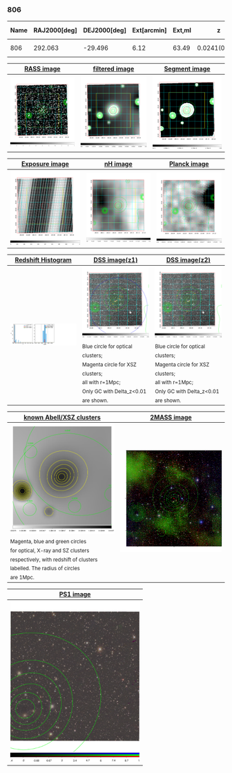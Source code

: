 <div STYLE="page-break-after: always;"></div>

### 806

|Name|RAJ2000[deg]|DEJ2000[deg] |Ext[arcmin]| Ext,ml | z | z_src| C|GC(XSZ,Delta_z<0.01)| GC(OPT,Delta_z<0.01)|GC| R_sig[arcmin] | R500[arcmin] | R500[Mpc]| CRsig[c/s] | CR500[c/s] |L500[1E44 erg/s]|F500[1E-12 erg/s/cm^2]| M500[1E14 Msun]|Tx[keV]|Cnt_sig|Beta|Rc[arcmin]|Comment|Alias|
|---|---|---|---|---|---|------|---|--------|---------|----------|---|---|---|---|---|---|---|---|---|---|---|---|---|---|
|806| 292.063| -29.496| 6.12| 63.49| 0.0241(0.005)| z1, z_opt| S| -| N| N| 12.212| 17.688| 0.516| 0.204(0.062)| 0.221(0.066)| 0.039(0.006)| 2.930(0.451)| 0.40(0.03)| 1.22(0.06)| 85.5| 0.819(-0.154+0.126)| 5.584(-1.366+1.060)| -| t310|

|[RASS image](../image/806/806_img.pdf)|[filtered image](../image/806/806_fil.pdf)|[Segment image](../image/806/806_seg.pdf)|
|-------------------|--------------------|-------------------|
| <img src="../image/806/806_img.png" width="300">  | <img src="../image/806/806_fil.png" width="300">   | <img src="../image/806/806_seg.png" width="300">  |

|[Exposure image](../image/806/806_mex.pdf)| [nH image](../image/806/806_nh.pdf)| [Planck image](../image/806/806_p.pdf)|
|-------------------|--------------------|-------------------|
|<img src="../image/806/806_mex.png" width="300">   | <img src="../image/806/806_nh.png" width="300">    | <img src="../image/806/806_p.png" width="300"> |

|[Redshift Histogram](../image/806/806_zg.pdf) | [DSS image(z1)](../image/806/806_dss_z1.pdf)      |  [DSS image(z2)](../image/806/806_dss_z2.pdf)    |
|-------------------|--------------------|-------------------|
|<img src="../image/806/806_zg.png" width="300"> |<img src="../image/806/806_dss_z1.png" width="300"> <sub><br>Blue circle for optical clusters; <br>Magenta circle for XSZ clusters; <br>all with r=1Mpc; <br>Only GC with Delta_z<0.01 are shown. </sub>| <img src="../image/806/806_dss_z2.png" width="300"><sub><br>Blue circle for optical clusters; <br>Magenta circle for XSZ clusters; <br>all with r=1Mpc; <br>Only GC with Delta_z<0.01 are shown. </sub> |

|[known Abell/XSZ clusters](../image/806/806_gc.pdf) | [2MASS image](../image/806/806_2mass.pdf)      |
|-------------------|-------------------|
|<img src=../image/806/806_gc.png width="300"> <br><sub>Magenta, blue and green circles <br>for optical, X-ray and SZ clusters <br>respectively, with redshift of clusters <br>labelled. The radius of circles <br>are 1Mpc.</sub>|<img src="../image/806/806_2mass.png" width="300">  |

|[PS1 image](../image/806/806_ps1.pdf)            |
|-------------------|
| <img src="../image/806/806_ps1.pdf" width="300">  |
